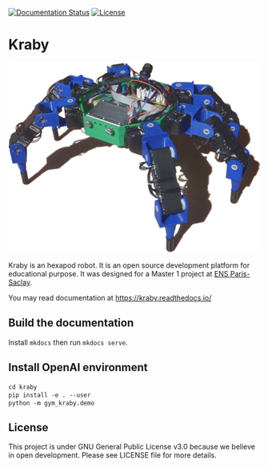 [![Documentation Status](https://img.shields.io/readthedocs/kraby?style=flat-square)](https://kraby.readthedocs.io/en/latest/)
[![License](https://img.shields.io/github/license/erdnaxe/kraby?style=flat-square)](LICENSE)

# Kraby

![Hexapod robot](docs/img/hexapod.jpg)

Kraby is an hexapod robot.
It is an open source development platform for educational purpose.
It was designed for a Master 1
project at [ENS Paris-Saclay](https://ens-paris-saclay.fr/).

You may read documentation at <https://kraby.readthedocs.io/>

## Build the documentation

Install `mkdocs` then run `mkdocs serve`.

## Install OpenAI environment

```
cd kraby
pip install -e . --user
python -m gym_kraby.demo
```

## License

This project is under GNU General Public License v3.0 because we believe in
open development. Please see LICENSE file for more details.
